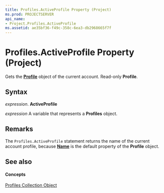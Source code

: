 ```yaml
---
title: Profiles.ActiveProfile Property (Project)
ms.prod: PROJECTSERVER
api_name:
- Project.Profiles.ActiveProfile
ms.assetid: ae35bf36-f49c-358c-6ea3-db2968665f7f
---
```



# Profiles.ActiveProfile Property (Project)

Gets the  **[Profile](profile-object-project.md)** object of the current account. Read-only **Profile**.


## Syntax

 _expression_. **ActiveProfile**

 _expression_ A variable that represents a **Profiles** object.


## Remarks

The  `Profiles.ActiveProfile` statement returns the name of the current account profile, because **[Name](profile-name-property-project.md)** is the default property of the **Profile** object.


## See also


#### Concepts


[Profiles Collection Object](profiles-object-project.md)
